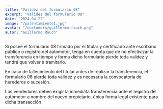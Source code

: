```yaml
---
title: "Validez del formulario 08"
excerpt: "Validez del formulario 08"
date: "2024-04-22"
image: "/patentamiento1.jpg"
avatar: "/customers/guillermo-rauch.png"
autor: "Guillermo Rauch"
---
```


Si posee el formulario 08 firmado por el titular y certificado ante escribano público o registro del automotor, tenga en cuenta que de no efectivizar la transferencia en tiempo y forma dicho formulario pierde toda validez y tendrá que volver a tramitarlo.


En caso de fallecimiento del titular antes de realizar la transferencia, el formulario 08 pierde toda validez y es necesaria la convocatoria de herederos o sucesión.


Los vendedores deben exigir la inmediata transferencia ante el registro del automotor a nombre del nuevo propietario, única forma legal existente para dicha transacción
